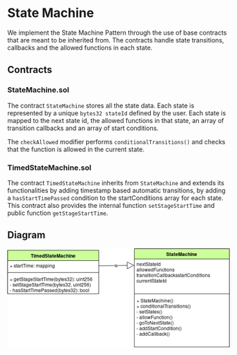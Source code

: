 # State Machine

We implement the State Machine Pattern through the use of base contracts that are meant to be inherited from. The contracts handle state transitions, callbacks and the allowed functions in each state. 

## Contracts

### StateMachine.sol

The contract `StateMachine` stores all the state data. Each state is represented by a unique `bytes32 stateId` defined by the user. Each state is mapped to the next state id, the allowed functions in that state, an array of transition callbacks and an array of start conditions.

The `checkAllowed` modifier performs `conditionalTransitions()` and checks that the function is allowed in the current state.

### TimedStateMachine.sol

The contract `TimedStateMachine` inherits from `StateMachine` and extends its functionalities by adding timestamp based automatic transitions, by adding a `hasStartTimePassed` condition to the startConditions array for each state. This contract also provides the internal function `setStageStartTime` and public function `getStageStartTime`.

## Diagram

![Dependency Diagram](/diagrams/stateMachine.png)

